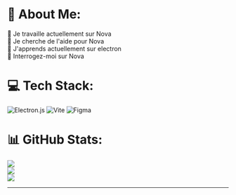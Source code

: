 # 💫 About Me:
🔭 Je travaille actuellement sur Nova<br>🤝 Je cherche de l'aide pour Nova<br>🌱 J'apprends actuellement sur electron<br>💬 Interrogez-moi sur Nova<br>


# 💻 Tech Stack:
![Electron.js](https://img.shields.io/badge/Electron-191970?style=for-the-badge&logo=Electron&logoColor=white) ![Vite](https://img.shields.io/badge/vite-%23646CFF.svg?style=for-the-badge&logo=vite&logoColor=white) ![Figma](https://img.shields.io/badge/figma-%23F24E1E.svg?style=for-the-badge&logo=figma&logoColor=white)
# 📊 GitHub Stats:
![](https://github-readme-stats.vercel.app/api?username=Under404&theme=radical&hide_border=false&include_all_commits=false&count_private=false)<br/>
![](https://github-readme-streak-stats.herokuapp.com/?user=Under404&theme=radical&hide_border=false)<br/>
![](https://github-readme-stats.vercel.app/api/top-langs/?username=Under404&theme=radical&hide_border=false&include_all_commits=false&count_private=false&layout=compact)

---



